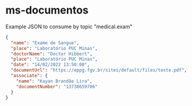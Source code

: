 # ms-documentos
Example JSON to consume by topic "medical.exam"

```json
{
  "name": "Exame de Sangue",
  "place": "Laboratório PUC Minas",
  "doctorName": "Doctor Hibbert",
  "place": "Laboratório PUC Minas",
  "date": "14/02/2022 13:50:00",
  "documentUrl": "https://eppg.fgv.br/sites/default/files/teste.pdf",
  "associate": {
    "name": "Kayan Brandão Lira",
    "documentNumber": "13738659706"
  }
}
```